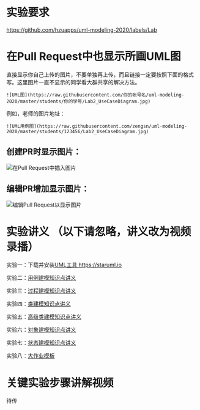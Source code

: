 # 实验要求

https://github.com/hzuapps/uml-modeling-2020/labels/Lab

# 在Pull Request中也显示所画UML图

直接显示你自己上传的图片，不要单独再上传，而且链接一定要按照下面的格式写。这里图片一直不显示的同学看大群共享的解决方法。

```
![UML图](https://raw.githubusercontent.com/你的帐号名/uml-modeling-2020/master/students/你的学号/Lab2_UseCaseDiagram.jpg)
```
例如，老师的图片地址：
```
![UML用例图](https://raw.githubusercontent.com/zengsn/uml-modeling-2020/master/students/123456/Lab2_UseCaseDiagram.jpg)
```
## 创建PR时显示图片：  

![在Pull Request中插入图片](https://raw.githubusercontent.com/zengsn/uml-modeling-2020/master/students/123456/lab3_show_the_same_diagram_in_pull_request.png)

## 编辑PR增加显示图片：  

![编辑Pull Request以显示图片](https://raw.githubusercontent.com/zengsn/uml-modeling-2020/master/students/123456/lab3_edit_pull_request_to_show_diagram.png)

# 实验讲义 （以下请忽略，讲义改为视频录播）

实验一：下载并安装[UML工具 https://staruml.io ](https://staruml.io) 

实验二：[用例建模知识点讲义](https://github.com/hzuapps/uml-modeling-2020/blob/master/slides/UML-02-Use.Case.Diagrams.pdf)

实验三：[过程建模知识点讲义](https://github.com/hzuapps/uml-modeling-2020/blob/master/slides/UML-03-Activity.Diagrams.pdf)

实验四：[类建模知识点讲义](https://github.com/hzuapps/uml-modeling-2020/blob/master/slides/UML-04-Class.Diagrams.pdf)

实验五：[高级类建模知识点讲义](https://github.com/hzuapps/uml-modeling-2020/blob/master/slides/UML-05-Advanced.Class.Diagrams.pdf)

实验六：[对象建模知识点讲义](https://github.com/hzuapps/uml-modeling-2020/blob/master/slides/UML-07-Sequence.Diagrams.pdf)

实验七：[状态建模知识点讲义](https://github.com/hzuapps/uml-modeling-2020/blob/master/slides/UML-14-State.Machine.Diagrams.pdf)

实验八：[大作业模板](https://github.com/hzuapps/uml-modeling-2020/blob/master/slides/Labs-UML.Modeling.docx)

# 关键实验步骤讲解视频

待传
